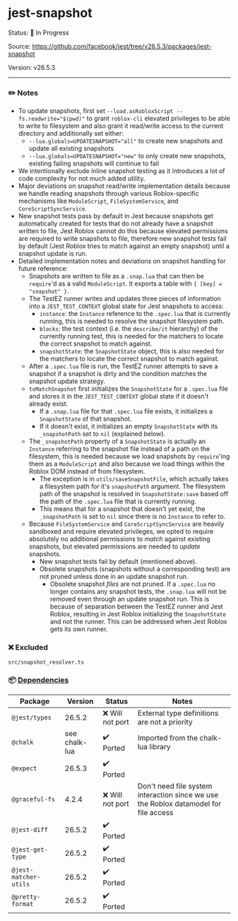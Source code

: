 # jest-snapshot

Status: :hammer: In Progress

Source: https://github.com/facebook/jest/tree/v26.5.3/packages/jest-snapshot

Version: v26.5.3

---

### :pencil2: Notes
* To update snapshots, first set `--load.asRobloxScript --fs.readwrite="$(pwd)"` to grant `roblox-cli` elevated privileges to be able to write to filesystem and also grant it read/write access to the current directory and additionally set either:
    * `--lua.globals=UPDATESNAPSHOT="all"` to create new snapshots and update all existing snapshots
    * `--lua.globals=UPDATESNAPSHOT="new"` to only create new snapshots, existing failing snapshots will continue to fail
* We intentionally exclude inline snapshot testing as it introduces a lot of code complexity for not much added utility.
* Major deviations on snapshot read/write implementation details because we handle reading snapshots through various Roblox-specific mechanisms like `ModuleScript`, `FileSystemService`, and `CoreScriptSyncService`.
* New snapshot tests pass by default in Jest because snapshots get automatically created for tests that do not already have a snapshot written to file, Jest Roblox cannot do this because elevated permissions are required to write snapshots to file, therefore new snapshot tests fail by default (Jest Roblox tries to match against an empty snapshot) until a snapshot update is run.
* Detailed implementation notes and deviations on snapshot handling for future reference:
    * Snapshots are written to file as a `.snap.lua` that can then be `require`'d as a valid `ModuleScript`. It exports a table with `{ [key] = "snapshot" }`.
    * The TestEZ runner writes and updates three pieces of information into a `JEST_TEST_CONTEXT` global state for Jest snapshots to access:
        * `instance`: the `Instance` reference to the `.spec.lua` that is currently running, this is needed to resolve the snapshot filesystem path.
        * `blocks`: the test context (i.e. the `describe/it` hierarchy) of the currently running test, this is needed for the matchers to locate the correct snapshot to match against.
        * `snapshotState`: the `SnapshotState` object, this is also needed for the matchers to locate the correct snapshot to match against.
    * After a `.spec.lua` file is run, the TestEZ runner attempts to save a snapshot if a snapshot is dirty and the condition matches the snapshot update strategy.
    * `toMatchSnapshot` first initializes the `SnapshotState` for a `.spec.lua` file and stores it in the `JEST_TEST_CONTEXT` global state if it doesn't already exist.
        * If a `.snap.lua` file for that `.spec.lua` file exists, it initializes a `SnapshotState` of that snapshot.
        * If it doesn't exist, it initializes an empty `SnapshotState` with its `_snapshotPath` set to `nil` (explained below).
    * The `_snapshotPath` property of a `SnapshotState` is actually an `Instance` referring to the snapshot file instead of a path on the filesystem, this is needed because we load snapshots by `require`'ing them as a `ModuleScript` and also because we load things within the Roblox DOM instead of from filesystem.
        * The exception is in `utils/saveSnapshotFile`, which actually takes a filesystem path for it's `snapshotPath` argument. The filesystem path of the snapshot is resolved in `SnapshotState:save` based off the path of the `.spec.lua` file that is currently running.
        * This means that for a snapshot that doesn't yet exist, the `_snapshotPath` is set to `nil` since there is no `Instance` to refer to.
    * Because `FileSystemService` and `CoreScriptSyncService` are heavily sandboxed and require elevated privileges, we opted to require absolutely no additional permissions to *match* against existing snapshots, but elevated permissions are needed to *update* snapshots.
        * New snapshot tests fail by default (mentioned above).
        * Obsolete snapshots (snapshots without a corresponding test) are not pruned unless done in an update snapshot run.
            * Obsolete snapshot *files* are not pruned. If a `.spec.lua` no longer contains any snapshot tests, the `.snap.lua` will not be removed even through an update snapshot run. This is because of separation between the TestEZ runner and Jest Roblox, resulting in Jest Roblox initializing the `SnapshotState` and not the runner. This can be addressed when Jest Roblox gets its own runner.

### :x: Excluded
```
src/snapshot_resolver.ts
```

### :package: [Dependencies](https://github.com/facebook/jest/blob/v26.5.3/packages/jest-snapshot/package.json)
| Package | Version | Status | Notes |
| - | - | - | - |
| `@jest/types` | 26.5.2 | :x: Will not port | External type definitions are not a priority |
| `@chalk` | see chalk-lua | :heavy_check_mark: Ported  | Imported from the chalk-lua library |
| `@expect` | 26.5.3 | :heavy_check_mark: Ported  | |
| `@graceful-fs` | 4.2.4 | :x: Will not port  | Don't need file system interaction since we use the Roblox datamodel for file access |
| `@jest-diff` | 26.5.2 | :heavy_check_mark: Ported  | |
| `@jest-get-type` | 26.5.2 | :heavy_check_mark: Ported  | |
| `@jest-matcher-utils` | 26.5.2 | :heavy_check_mark: Ported  | |
| `@pretty-format` | 26.5.2 | :heavy_check_mark: Ported  | |